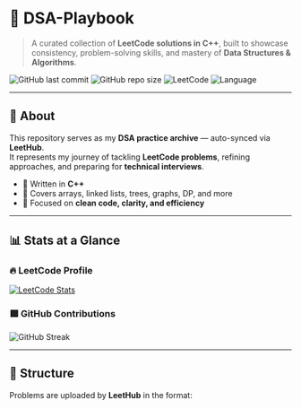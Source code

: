 # 📖 DSA-Playbook

> A curated collection of **LeetCode solutions in C++**, built to showcase consistency, problem-solving skills, and mastery of **Data Structures & Algorithms**.

![GitHub last commit](https://img.shields.io/github/last-commit/furydh/DSA-Playbook?style=for-the-badge&color=blue)
![GitHub repo size](https://img.shields.io/github/repo-size/furydh/DSA-Playbook?style=for-the-badge&color=green)
![LeetCode](https://img.shields.io/badge/Platform-LeetCode-orange?style=for-the-badge)
![Language](https://img.shields.io/badge/Language-C++-blue?style=for-the-badge)

---

## 🚀 About
This repository serves as my **DSA practice archive** — auto-synced via **LeetHub**.  
It represents my journey of tackling **LeetCode problems**, refining approaches, and preparing for **technical interviews**.

- 🔹 Written in **C++**  
- 🔹 Covers arrays, linked lists, trees, graphs, DP, and more  
- 🔹 Focused on **clean code, clarity, and efficiency**  

---

## 📊 Stats at a Glance

### 🔥 LeetCode Profile
[![LeetCode Stats](https://leetcard.jacoblin.cool/dhaulakhandiharsh?theme=dark&font=Source%20Code%20Pro&ext=heatmap)](https://leetcode.com/u/dhaulakhandiharsh/)

### 🟩 GitHub Contributions
![GitHub Streak](https://streak-stats.demolab.com?user=furydh&theme=tokyonight&hide_border=true&border_radius=6)

---

## 📂 Structure
Problems are uploaded by **LeetHub** in the format:

